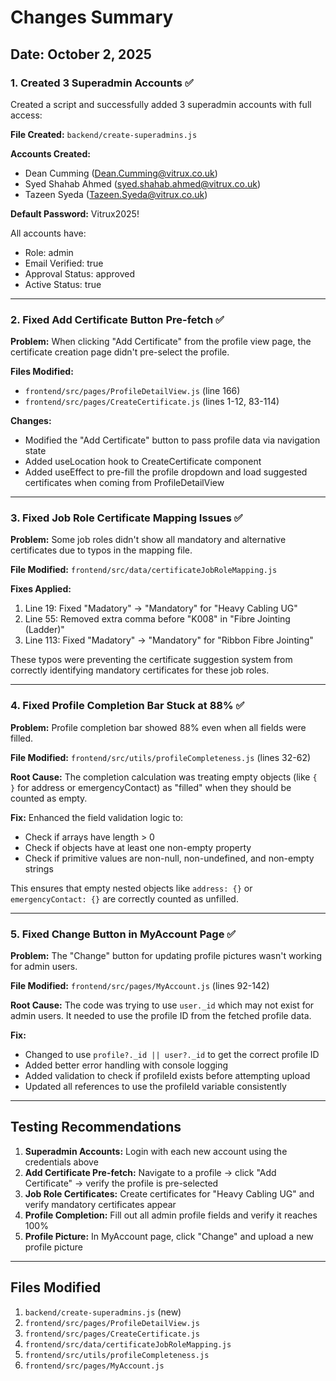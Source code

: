 # Changes Summary

## Date: October 2, 2025

### 1. Created 3 Superadmin Accounts ✅

Created a script and successfully added 3 superadmin accounts with full access:

**File Created:** `backend/create-superadmins.js`

**Accounts Created:**
- Dean Cumming (Dean.Cumming@vitrux.co.uk)
- Syed Shahab Ahmed (syed.shahab.ahmed@vitrux.co.uk)
- Tazeen Syeda (Tazeen.Syeda@vitrux.co.uk)

**Default Password:** Vitrux2025!

All accounts have:
- Role: admin
- Email Verified: true
- Approval Status: approved
- Active Status: true

---

### 2. Fixed Add Certificate Button Pre-fetch ✅

**Problem:** When clicking "Add Certificate" from the profile view page, the certificate creation page didn't pre-select the profile.

**Files Modified:**
- `frontend/src/pages/ProfileDetailView.js` (line 166)
- `frontend/src/pages/CreateCertificate.js` (lines 1-12, 83-114)

**Changes:**
- Modified the "Add Certificate" button to pass profile data via navigation state
- Added useLocation hook to CreateCertificate component
- Added useEffect to pre-fill the profile dropdown and load suggested certificates when coming from ProfileDetailView

---

### 3. Fixed Job Role Certificate Mapping Issues ✅

**Problem:** Some job roles didn't show all mandatory and alternative certificates due to typos in the mapping file.

**File Modified:** `frontend/src/data/certificateJobRoleMapping.js`

**Fixes Applied:**
1. Line 19: Fixed "Madatory" → "Mandatory" for "Heavy Cabling UG"
2. Line 55: Removed extra comma before "K008" in "Fibre Jointing (Ladder)"
3. Line 113: Fixed "Madatory" → "Mandatory" for "Ribbon Fibre Jointing"

These typos were preventing the certificate suggestion system from correctly identifying mandatory certificates for these job roles.

---

### 4. Fixed Profile Completion Bar Stuck at 88% ✅

**Problem:** Profile completion bar showed 88% even when all fields were filled.

**File Modified:** `frontend/src/utils/profileCompleteness.js` (lines 32-62)

**Root Cause:** The completion calculation was treating empty objects (like `{ }` for address or emergencyContact) as "filled" when they should be counted as empty.

**Fix:** Enhanced the field validation logic to:
- Check if arrays have length > 0
- Check if objects have at least one non-empty property
- Check if primitive values are non-null, non-undefined, and non-empty strings

This ensures that empty nested objects like `address: {}` or `emergencyContact: {}` are correctly counted as unfilled.

---

### 5. Fixed Change Button in MyAccount Page ✅

**Problem:** The "Change" button for updating profile pictures wasn't working for admin users.

**File Modified:** `frontend/src/pages/MyAccount.js` (lines 92-142)

**Root Cause:** The code was trying to use `user._id` which may not exist for admin users. It needed to use the profile ID from the fetched profile data.

**Fix:** 
- Changed to use `profile?._id || user?._id` to get the correct profile ID
- Added better error handling with console logging
- Added validation to check if profileId exists before attempting upload
- Updated all references to use the profileId variable consistently

---

## Testing Recommendations

1. **Superadmin Accounts:** Login with each new account using the credentials above
2. **Add Certificate Pre-fetch:** Navigate to a profile → click "Add Certificate" → verify the profile is pre-selected
3. **Job Role Certificates:** Create certificates for "Heavy Cabling UG" and verify mandatory certificates appear
4. **Profile Completion:** Fill out all admin profile fields and verify it reaches 100%
5. **Profile Picture:** In MyAccount page, click "Change" and upload a new profile picture

---

## Files Modified

1. `backend/create-superadmins.js` (new)
2. `frontend/src/pages/ProfileDetailView.js`
3. `frontend/src/pages/CreateCertificate.js`
4. `frontend/src/data/certificateJobRoleMapping.js`
5. `frontend/src/utils/profileCompleteness.js`
6. `frontend/src/pages/MyAccount.js`
